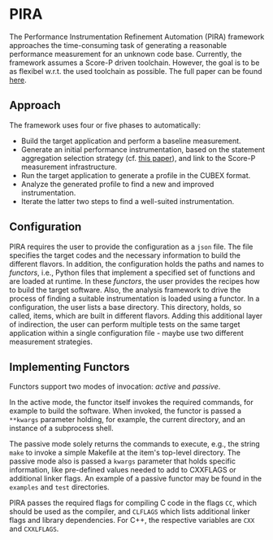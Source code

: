 # PIRA

The Performance Instrumentation Refinement Automation (PIRA) framework approaches the time-consuming task of generating a reasonable performance measurement for an unknown code base.
Currently, the framework assumes a Score-P driven toolchain. 
However, the goal is to be as flexibel w.r.t. the used toolchain as possible.
The full paper can be found [here](https://dl.acm.org/citation.cfm?id=3281071).

## Approach
The framework uses four or five phases to automatically:
* Build the target application and perform a baseline measurement.
* Generate an initial performance instrumentation, based on the statement aggregation selection strategy (cf. [this paper](https://ieeexplore.ieee.org/document/7530067)), and link to the Score-P measurement infrastructure.
* Run the target application to generate a profile in the CUBEX format.
* Analyze the generated profile to find a new and improved instrumentation.
* Iterate the latter two steps to find a well-suited instrumentation.

## Configuration
PIRA requires the user to provide the configuration as a `json` file.
The file specifies the target codes and the necessary information to build the different flavors.
In addition, the configuration holds the paths and names to *functors*, i.e., Python files that implement a specified set of functions and are loaded at runtime.
In these *functors*, the user provides the recipes how to build the target software.
Also, the analysis framework to drive the process of finding a suitable instrumentation is loaded using a functor.
In a configuration, the user lists a base directory. This directory, holds, so called, items, which are built in different flavors.
Adding this additional layer of indirection, the user can perform multiple tests on the same target application within a single configuration file - maybe use two different measurement strategies.

## Implementing Functors
Functors support two modes of invocation: *active* and *passive*.

In the active mode, the functor itself invokes the required commands, for example to build the software.
When invoked, the functor is passed a `**kwargs` parameter holding, for example, the current directory, and an instance of a subprocess shell.

The passive mode solely returns the commands to execute, e.g., the string ```make``` to invoke a simple Makefile at the item's top-level directory.
The passive mode also is passed a `kwargs` parameter that holds specific information, like pre-defined values needed to add to CXXFLAGS or additional linker flags.
An example of a passive functor may be found in the `examples` and `test` directories.

PIRA passes the required flags for compiling C code in the flags `CC`, which should be used as the compiler, and `CLFLAGS` which lists additional linker flags and library dependencies. For C++, the respective variables are `CXX` and `CXXLFLAGS`.
